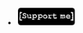 <li class="downloads">
  <a href="https://money.yandex.ru/bill/pay/WHt3qQC6Hcs.191016">
  <img src="/assets/images/support_full_2.jpg" width="116" height="36"/> 
  </a>
</li>